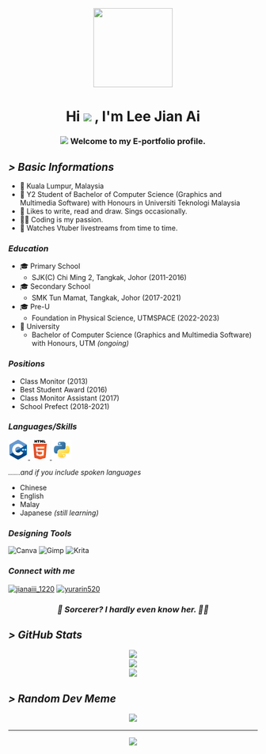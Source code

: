 <div id="header" align="center">
<img src = https://media.tenor.com/unLRYz7D3iMAAAAi/yippee.gif width="160" height="160"/>
</div>
<h1 align="center">Hi 
<img src = https://media.tenor.com/EBmx3jdTXH0AAAAi/smiley-emoji.gif width="30px"/>
  , I'm Lee Jian Ai </h1>

<h3 align="center"> <b> <img src = https://media3.giphy.com/media/UVkskVHKtAIIuLnPMs/giphy.gif width="30px"/> Welcome to my E-portfolio profile. </b> </h3>

## <i> > Basic Informations</i>
* 📍 Kuala Lumpur, Malaysia
* 🏫 Y2 Student of Bachelor of Computer Science (Graphics and Multimedia Software) with Honours in Universiti Teknologi Malaysia
* 💭 Likes to write, read and draw. Sings occasionally.
* 👩‍💻 Coding is my passion.
* 👀 Watches Vtuber livestreams from time to time.
  
###

### <i> Education </i>
* 🎓 Primary School
  - SJK(C) Chi Ming 2, Tangkak, Johor (2011-2016)
* 🎓 Secondary School
  - SMK Tun Mamat, Tangkak, Johor (2017-2021)
* 🎓 Pre-U
  - Foundation in Physical Science, UTMSPACE (2022-2023)
* 🎒 University
  -  Bachelor of Computer Science (Graphics and Multimedia Software) with Honours, UTM <i>(ongoing)</i>

### <i> Positions </i>
* Class Monitor (2013)
* Best Student Award (2016)
* Class Monitor Assistant (2017)
* School Prefect (2018-2021)


### <i> Languages/Skills </i>
<p align="left"> <a href="https://www.w3schools.com/cpp/" target="_blank" rel="noreferrer"> <img src="https://raw.githubusercontent.com/devicons/devicon/master/icons/cplusplus/cplusplus-original.svg" alt="cplusplus" width="40" height="40"/> </a> <a href="https://www.w3.org/html/" target="_blank" rel="noreferrer"> <img src="https://raw.githubusercontent.com/devicons/devicon/master/icons/html5/html5-original-wordmark.svg" alt="html5" width="40" height="40"/> </a> <a href="https://www.python.org" target="_blank" rel="noreferrer"> <img src="https://raw.githubusercontent.com/devicons/devicon/master/icons/python/python-original.svg" alt="python" width="40" height="40"/> </a> </p>

<i> ......and if you include spoken languages </i>
* Chinese
* English
* Malay
* Japanese <i>(still learning)</i>

###

### <i> Designing Tools </i>
![Canva](https://img.shields.io/badge/Canva-%2300C4CC.svg?style=for-the-badge&logo=Canva&logoColor=white) ![Gimp](https://img.shields.io/badge/Gimp-657D8B?style=for-the-badge&logo=gimp&logoColor=FFFFFF) ![Krita](https://img.shields.io/badge/Krita-203759?style=for-the-badge&logo=krita&logoColor=EEF37B)

### <i> Connect with me</i>
<p align="left">
<a href="https://instagram.com/jianaiii_1220" target="blank"><img align="center" src="https://raw.githubusercontent.com/rahuldkjain/github-profile-readme-generator/master/src/images/icons/Social/instagram.svg" alt="jianaiii_1220" height="30" width="40" /></a>
<a href="https://www.youtube.com/@yurarin520" target="blank"><img align="center" src="https://raw.githubusercontent.com/rahuldkjain/github-profile-readme-generator/master/src/images/icons/Social/youtube.svg" alt="yurarin520" height="30" width="40" /></a>
</p>


<h3 align="center"><b><i> 🤔 Sorcerer? I hardly even know her. 🤷‍♀️ </i></b></h3>


## <i> > GitHub Stats </i>
<div id="header" align="center">
  
![](https://github-readme-stats.vercel.app/api?username=jianai1220&theme=dark&hide_border=false&include_all_commits=false&count_private=true)<br/>
![](https://github-readme-streak-stats.herokuapp.com/?user=jianai1220&theme=dark&hide_border=false)<br/>
![](https://github-readme-stats.vercel.app/api/top-langs/?username=jianai1220&theme=dark&hide_border=false&include_all_commits=false&count_private=true&layout=compact)

</div>

## <i> > Random Dev Meme </i>
<div id="header" align="center">
  
<img src='https://randommeme-five.vercel.app/' style="height: 400px;"/>

</div>

---
<div id="header" align="center">
  
[![](https://visitcount.itsvg.in/api?id=jianai1220&icon=0&color=0)](https://visitcount.itsvg.in)

</div>

<!-- Proudly created with GPRM ( https://gprm.itsvg.in ) -->




<!--
**jianai1220/jianai1220** is a ✨ _special_ ✨ repository because its `README.md` (this file) appears on your GitHub profile.

Here are some ideas to get you started:

- 🔭 I’m currently working on ...
- 🌱 I’m currently learning ...
- 👯 I’m looking to collaborate on ...
- 🤔 I’m looking for help with ...
- 💬 Ask me about ...
- 📫 How to reach me: ...
- 😄 Pronouns: ...
- ⚡ Fun fact: ...
-->
